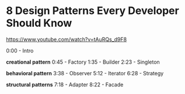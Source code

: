 # 8 Design Patterns Every Developer Should Know

https://www.youtube.com/watch?v=tAuRQs_d9F8

0:00 - Intro

**creational pattern**
0:45 - Factory
1:35 - Builder
2:23 - Singleton

**behavioral pattern**
3:38 - Observer
5:12 - Iterator
6:28 - Strategy

**structural patterns**
7:18 - Adapter
8:22 - Facade